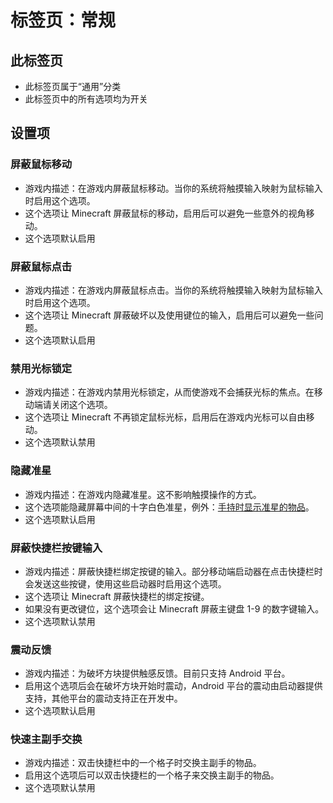 # 标签页：常规

## 此标签页

- 此标签页属于“通用”分类
- 此标签页中的所有选项均为开关

## 设置项

### 屏蔽鼠标移动

- 游戏内描述：在游戏内屏蔽鼠标移动。当你的系统将触摸输入映射为鼠标输入时启用这个选项。
- 这个选项让 Minecraft 屏蔽鼠标的移动，启用后可以避免一些意外的视角移动。
- 这个选项默认启用

### 屏蔽鼠标点击

- 游戏内描述：在游戏内屏蔽鼠标点击。当你的系统将触摸输入映射为鼠标输入时启用这个选项。
- 这个选项让 Minecraft 屏蔽破坏以及使用键位的输入，启用后可以避免一些问题。
- 这个选项默认启用

### 禁用光标锁定

- 游戏内描述：在游戏内禁用光标锁定，从而使游戏不会捕获光标的焦点。在移动端请关闭这个选项。
- 这个选项让 Minecraft 不再锁定鼠标光标，启用后在游戏内光标可以自由移动。
- 这个选项默认禁用

### 隐藏准星

- 游戏内描述：在游戏内隐藏准星。这不影响触摸操作的方式。
- 这个选项能隐藏屏幕中间的十字白色准星，例外：[手持时显示准星的物品](../物品/手持时显示准星的物品.md)。
- 这个选项默认启用

### 屏蔽快捷栏按键输入

- 游戏内描述：屏蔽快捷栏绑定按键的输入。部分移动端启动器在点击快捷栏时会发送这些按键，使用这些启动器时启用这个选项。
- 这个选项让 Minecraft 屏蔽快捷栏的绑定按键。
- 如果没有更改键位，这个选项会让 Minecraft 屏蔽主键盘 1-9 的数字键输入。
- 这个选项默认禁用

### 震动反馈

- 游戏内描述：为破坏方块提供触感反馈。目前只支持 Android 平台。
- 启用这个选项后会在破坏方块开始时震动，Android 平台的震动由启动器提供支持，其他平台的震动支持正在开发中。
- 这个选项默认启用

### 快速主副手交换

- 游戏内描述：双击快捷栏中的一个格子时交换主副手的物品。
- 启用这个选项后可以双击快捷栏的一个格子来交换主副手的物品。
- 这个选项默认禁用
